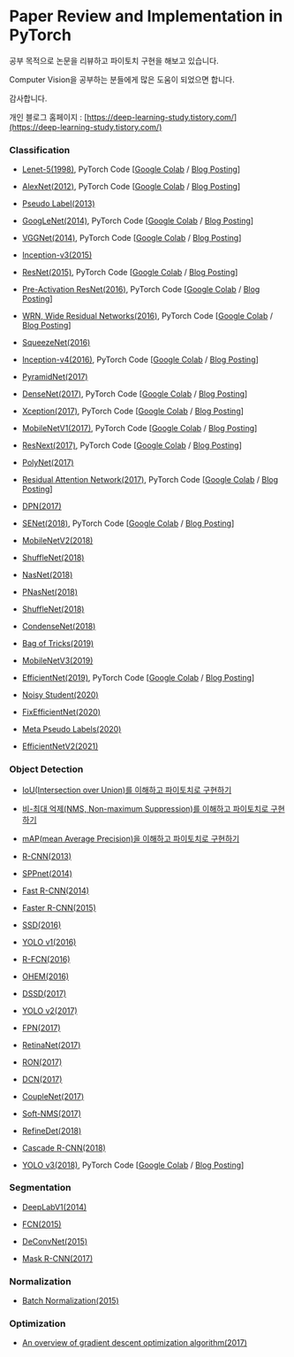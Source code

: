 # Paper Review and Implementation in PyTorch
공부 목적으로 논문을 리뷰하고 파이토치 구현을 해보고 있습니다. 

Computer Vision을 공부하는 분들에게 많은 도움이 되었으면 합니다.

감사합니다.

개인 블로그 홈페이지 : [https://deep-learning-study.tistory.com/](https://deep-learning-study.tistory.com/)

### Classification
- [Lenet-5(1998)](https://deep-learning-study.tistory.com/368), PyTorch Code [[Google Colab](https://github.com/Seonghoon-Yu/paper-implement-in-pytorch/blob/master/Classification/LeNet_5(1998).ipynb) / [Blog Posting](https://deep-learning-study.tistory.com/503)]

- [AlexNet(2012)](https://deep-learning-study.tistory.com/376), PyTorch Code [[Google Colab](https://github.com/Seonghoon-Yu/paper-implement-in-pytorch/blob/master/Classification/AlexNet(2012).ipynb) / [Blog Posting](https://deep-learning-study.tistory.com/518)]

- [Pseudo Label(2013)](https://deep-learning-study.tistory.com/553)

- [GoogLeNet(2014)](https://deep-learning-study.tistory.com/389), PyTorch Code [[Google Colab](https://github.com/Seonghoon-Yu/paper-implement-in-pytorch/blob/master/Classification/GoogLeNet(2014).ipynb) / [Blog Posting](https://deep-learning-study.tistory.com/523)]

- [VGGNet(2014)](https://deep-learning-study.tistory.com/398), PyTorch Code [[Google Colab](https://github.com/Seonghoon-Yu/paper-implement-in-pytorch/blob/master/Classification/VGGnet(2014).ipynb) / [Blog Posting](https://deep-learning-study.tistory.com/521)]

- [Inception-v3(2015)](https://deep-learning-study.tistory.com/517)

- [ResNet(2015)](https://deep-learning-study.tistory.com/473), PyTorch Code [[Google Colab](https://github.com/Seonghoon-Yu/paper-implement-in-pytorch/blob/master/Classification/ResNet(2015).ipynb) / [Blog Posting](https://deep-learning-study.tistory.com/534?category=983681)]

- [Pre-Activation ResNet(2016)](https://deep-learning-study.tistory.com/510), PyTorch Code [[Google Colab](https://github.com/Seonghoon-Yu/Paper_Review_and_Implementation_in_PyTorch/blob/master/Classification/PreAct_ResNet(2016).ipynb) / [Blog Posting](https://deep-learning-study.tistory.com/540)]

- [WRN, Wide Residual Networks(2016)](https://deep-learning-study.tistory.com/519), PyTorch Code [[Google Colab](https://github.com/Seonghoon-Yu/Paper_Review_and_Implementation_in_PyTorch/blob/master/Classification/Wide_ResNet(2016).ipynb) / [Blog Posting](https://deep-learning-study.tistory.com/542)]

- [SqueezeNet(2016)](https://deep-learning-study.tistory.com/520)

- [Inception-v4(2016)](https://deep-learning-study.tistory.com/525), PyTorch Code [[Google Colab](https://github.com/Seonghoon-Yu/Paper_Review_and_Implement_in_PyTorch/blob/master/Classification/Inceptionv4(2016).ipynb) / [Blog Posting](https://deep-learning-study.tistory.com/537)]

- [PyramidNet(2017)](https://deep-learning-study.tistory.com/526)

- [DenseNet(2017)](https://deep-learning-study.tistory.com/528), PyTorch Code [[Google Colab](https://github.com/Seonghoon-Yu/Paper_Review_and_Implementation_in_PyTorch/blob/master/Classification/DenseNet(2017).ipynb) / [Blog Posting](https://deep-learning-study.tistory.com/545)]

- [Xception(2017)](https://deep-learning-study.tistory.com/529), PyTorch Code [[Google Colab](https://github.com/Seonghoon-Yu/Paper_Review_and_Implementation_in_PyTorch/blob/master/Classification/Xception(2017).ipynb) / [Blog Posting](https://deep-learning-study.tistory.com/548)]

- [MobileNetV1(2017)](https://deep-learning-study.tistory.com/532), PyTorch Code [[Google Colab](https://github.com/Seonghoon-Yu/Paper_Review_and_Implementation_in_PyTorch/blob/master/Classification/Xception(2017).ipynb) / [Blog Posting](https://deep-learning-study.tistory.com/549)]

- [ResNext(2017)](https://deep-learning-study.tistory.com/533), PyTorch Code [[Google Colab](https://github.com/Seonghoon-Yu/Paper_Review_and_Implementation_in_PyTorch/blob/master/Classification/ResNext(2017).ipynb) / [Blog Posting](https://deep-learning-study.tistory.com/558)]

- [PolyNet(2017)](https://deep-learning-study.tistory.com/535)

- [Residual Attention Network(2017)](https://deep-learning-study.tistory.com/536), PyTorch Code [[Google Colab](https://github.com/Seonghoon-Yu/Paper_Review_and_Implementation_in_PyTorch/blob/master/Classification/Residual_Attention_Network(2017).ipynb) / [Blog Posting](https://deep-learning-study.tistory.com/555)]

- [DPN(2017)](https://deep-learning-study.tistory.com/538)

- [SENet(2018)](https://deep-learning-study.tistory.com/539), PyTorch Code [[Google Colab](https://github.com/Seonghoon-Yu/Paper_Review_and_Implementation_in_PyTorch/blob/master/Classification/SENet(2018).ipynb) / [Blog Posting](https://deep-learning-study.tistory.com/561)]

- [MobileNetV2(2018)](https://deep-learning-study.tistory.com/541)

- [ShuffleNet(2018)](https://deep-learning-study.tistory.com/544)

- [NasNet(2018)](https://deep-learning-study.tistory.com/543)

- [PNasNet(2018)](https://deep-learning-study.tistory.com/546)

- [ShuffleNet(2018)](https://deep-learning-study.tistory.com/547)

- [CondenseNet(2018)](https://deep-learning-study.tistory.com/550)

- [Bag of Tricks(2019)](https://deep-learning-study.tistory.com/569)

- [MobileNetV3(2019)](https://deep-learning-study.tistory.com/551)

- [EfficientNet(2019)](https://deep-learning-study.tistory.com/552), PyTorch Code [[Google Colab](https://github.com/Seonghoon-Yu/Paper_Review_and_Implementation_in_PyTorch/blob/master/Classification/EfficientNet(2019).ipynb) / [Blog Posting](https://deep-learning-study.tistory.com/563)]

- [Noisy Student(2020)](https://deep-learning-study.tistory.com/554)

- [FixEfficientNet(2020)](https://deep-learning-study.tistory.com/557)

- [Meta Pseudo Labels(2020)](https://deep-learning-study.tistory.com/560)

- [EfficientNetV2(2021)](https://deep-learning-study.tistory.com/567)


### Object Detection

- [IoU(Intersection over Union)를 이해하고 파이토치로 구현하기](https://deep-learning-study.tistory.com/402)
- [비-최대 억제(NMS, Non-maximum Suppression)를 이해하고 파이토치로 구현하기](https://deep-learning-study.tistory.com/403)
- [mAP(mean Average Precision)을 이해하고 파이토치로 구현하기](https://deep-learning-study.tistory.com/407)

- [R-CNN(2013)](https://deep-learning-study.tistory.com/410)

- [SPPnet(2014)](https://deep-learning-study.tistory.com/445)

- [Fast R-CNN(2014)](https://deep-learning-study.tistory.com/456)

- [Faster R-CNN(2015)](https://deep-learning-study.tistory.com/464)

- [SSD(2016)](https://deep-learning-study.tistory.com/477)

- [YOLO v1(2016)](https://deep-learning-study.tistory.com/430)

- [R-FCN(2016)](https://deep-learning-study.tistory.com/570)

- [OHEM(2016)](https://deep-learning-study.tistory.com/501)

- [DSSD(2017)](https://deep-learning-study.tistory.com/566)

- [YOLO v2(2017)](https://deep-learning-study.tistory.com/433)

- [FPN(2017)](https://deep-learning-study.tistory.com/491)

- [RetinaNet(2017)](https://deep-learning-study.tistory.com/504)

- [RON(2017)](https://deep-learning-study.tistory.com/572)

- [DCN(2017)](https://deep-learning-study.tistory.com/575)

- [CoupleNet(2017)](https://deep-learning-study.tistory.com/602)

- [Soft-NMS(2017)](https://deep-learning-study.tistory.com/606)

- [RefineDet(2018)](https://deep-learning-study.tistory.com/609)

- [Cascade R-CNN(2018)](https://deep-learning-study.tistory.com/605)

- [YOLO v3(2018)](https://deep-learning-study.tistory.com/509), PyTorch Code [[Google Colab](https://github.com/Seonghoon-Yu/Paper_Review_and_Implementation_in_PyTorch/blob/master/Object_Detection/YOLOv3(2018).ipynb) / [Blog Posting](https://deep-learning-study.tistory.com/568)]


### Segmentation

- [DeepLabV1(2014)](https://deep-learning-study.tistory.com/564)

- [FCN(2015)](https://deep-learning-study.tistory.com/562)

- [DeConvNet(2015)](https://deep-learning-study.tistory.com/565)

- [Mask R-CNN(2017)](https://deep-learning-study.tistory.com/571)


### Normalization

- [Batch Normalization(2015)](https://deep-learning-study.tistory.com/421)



### Optimization

- [An overview of gradient descent optimization algorithm(2017)](https://deep-learning-study.tistory.com/415)

